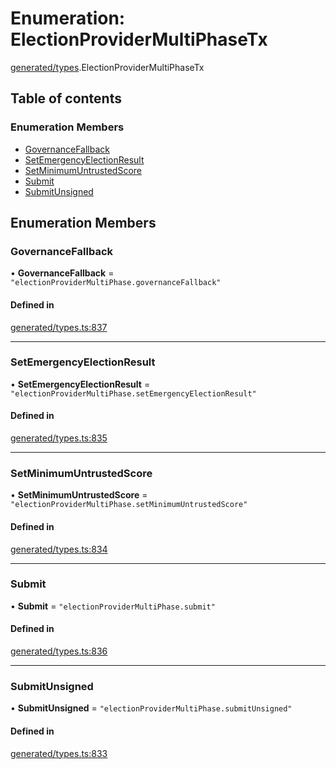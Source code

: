 # Enumeration: ElectionProviderMultiPhaseTx

[generated/types](../wiki/generated.types).ElectionProviderMultiPhaseTx

## Table of contents

### Enumeration Members

- [GovernanceFallback](../wiki/generated.types.ElectionProviderMultiPhaseTx#governancefallback)
- [SetEmergencyElectionResult](../wiki/generated.types.ElectionProviderMultiPhaseTx#setemergencyelectionresult)
- [SetMinimumUntrustedScore](../wiki/generated.types.ElectionProviderMultiPhaseTx#setminimumuntrustedscore)
- [Submit](../wiki/generated.types.ElectionProviderMultiPhaseTx#submit)
- [SubmitUnsigned](../wiki/generated.types.ElectionProviderMultiPhaseTx#submitunsigned)

## Enumeration Members

### GovernanceFallback

• **GovernanceFallback** = ``"electionProviderMultiPhase.governanceFallback"``

#### Defined in

[generated/types.ts:837](https://github.com/PolymeshAssociation/polymesh-sdk/blob/f8a937f04/src/generated/types.ts#L837)

___

### SetEmergencyElectionResult

• **SetEmergencyElectionResult** = ``"electionProviderMultiPhase.setEmergencyElectionResult"``

#### Defined in

[generated/types.ts:835](https://github.com/PolymeshAssociation/polymesh-sdk/blob/f8a937f04/src/generated/types.ts#L835)

___

### SetMinimumUntrustedScore

• **SetMinimumUntrustedScore** = ``"electionProviderMultiPhase.setMinimumUntrustedScore"``

#### Defined in

[generated/types.ts:834](https://github.com/PolymeshAssociation/polymesh-sdk/blob/f8a937f04/src/generated/types.ts#L834)

___

### Submit

• **Submit** = ``"electionProviderMultiPhase.submit"``

#### Defined in

[generated/types.ts:836](https://github.com/PolymeshAssociation/polymesh-sdk/blob/f8a937f04/src/generated/types.ts#L836)

___

### SubmitUnsigned

• **SubmitUnsigned** = ``"electionProviderMultiPhase.submitUnsigned"``

#### Defined in

[generated/types.ts:833](https://github.com/PolymeshAssociation/polymesh-sdk/blob/f8a937f04/src/generated/types.ts#L833)
